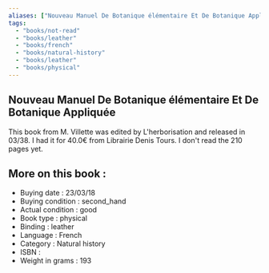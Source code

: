 ```yaml
---
aliases: ["Nouveau Manuel De Botanique élémentaire Et De Botanique Appliquée"] 
tags: 
  - "books/not-read" 
  - "books/leather" 
  - "books/french"
  - "books/natural-history"
  - "books/leather"
  - "books/physical"
---
```



## Nouveau Manuel De Botanique élémentaire Et De Botanique Appliquée
This book from M. Villette was edited by L'herborisation and released in 03/38. I had it for 40.0€ from Librairie Denis   Tours. I don't read the 210 pages yet.

## More on this book :
- Buying date : 23/03/18
- Buying condition : second_hand
- Actual condition : good
- Book type : physical
- Binding : leather
- Language : French
- Category : Natural history
- ISBN : 
- Weight in grams : 193
